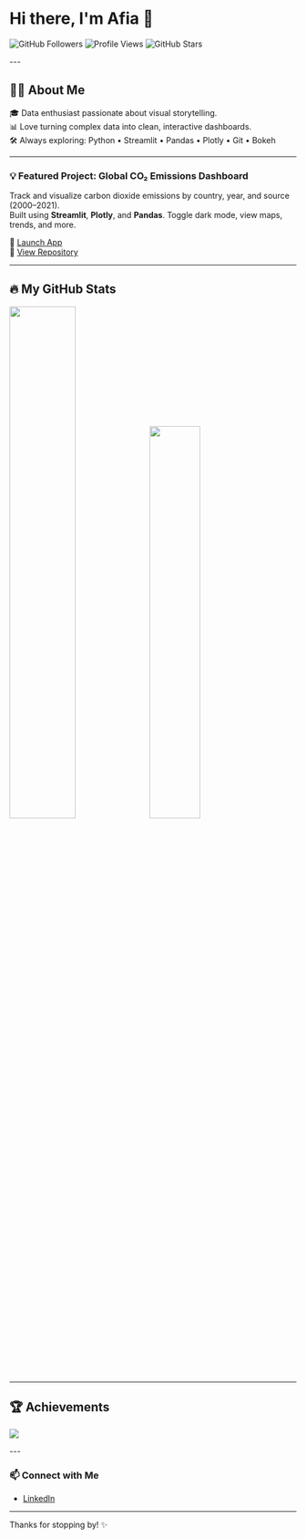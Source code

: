 <h1 align="left">Hi there, I'm Afia 👋</h1>

<p align="left">
  <img src="https://img.shields.io/github/followers/afiadkay?label=Follow&style=social" alt="GitHub Followers">
  <img src="https://komarev.com/ghpvc/?username=afiadkay&color=blue" alt="Profile Views">
  <img src="https://img.shields.io/github/stars/afiadkay?style=social" alt="GitHub Stars">
</p>
---

## 👩‍💻 About Me

🎓 Data enthusiast passionate about visual storytelling.  
📊 Love turning complex data into clean, interactive dashboards.  
🛠️ Always exploring: Python • Streamlit • Pandas • Plotly • Git • Bokeh

---

### 💡 Featured Project: Global CO₂ Emissions Dashboard

Track and visualize carbon dioxide emissions by country, year, and source (2000–2021).  
Built using **Streamlit**, **Plotly**, and **Pandas**. Toggle dark mode, view maps, trends, and more.

🚀 [Launch App](https://afiadkay.streamlit.app)  
📂 [View Repository](https://github.com/afiadkay/co2-Emissions-by-Country)

---

## 🔥 My GitHub Stats

<p align="left">
  <img src="https://github-readme-stats.vercel.app/api?username=afiadkay&show_icons=true&theme=radical&hide_title=true" width="48%" />
  <img src="https://github-readme-stats.vercel.app/api/top-langs/?username=afiadkay&layout=compact&theme=radical&hide_title=true" width="42%" />
</p>

---
## 🏆 Achievements 

<p align="left">
  <img src="https://github-profile-trophy.vercel.app/?username=afiadkay&theme=algolia&margin-w=15&no-bg=true&no-frame=true" />
</p>
---

### 📫 Connect with Me

- [LinkedIn](https://www.linkedin.com/in/aa-ca/)

---

Thanks for stopping by! ✨
